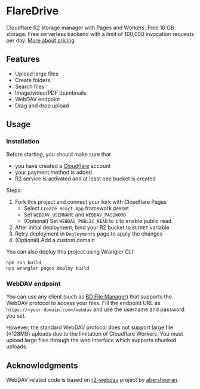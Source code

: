 # FlareDrive

Cloudflare R2 storage manager with Pages and Workers. Free 10 GB storage.
Free serverless backend with a limit of 100,000 invocation requests per day.
[More about pricing](https://developers.cloudflare.com/r2/platform/pricing/)

## Features

- Upload large files
- Create folders
- Search files
- Image/video/PDF thumbnails
- WebDAV endpoint
- Drag and drop upload

## Usage

### Installation

Before starting, you should make sure that

- you have created a [Cloudflare](https://dash.cloudflare.com/) account
- your payment method is added
- R2 service is activated and at least one bucket is created

Steps:

1. Fork this project and connect your fork with Cloudflare Pages
   - Select `Create React App` framework preset
   - Set `WEBDAV_USERNAME` and `WEBDAV_PASSWORD`
   - (Optional) Set `WEBDAV_PUBLIC_READ` to `1` to enable public read
2. After initial deployment, bind your R2 bucket to `BUCKET` variable
3. Retry deployment in `Deployments` page to apply the changes
4. (Optional) Add a custom domain

You can also deploy this project using Wrangler CLI:

```bash
npm run build
npx wrangler pages deploy build
```

### WebDAV endpoint

You can use any client (such as [BD File Manager](https://play.google.com/store/apps/details?id=com.liuzho.file.explorer))
that supports the WebDAV protocol to access your files.
Fill the endpoint URL as `https://<your-domain.com>/webdav` and use the username and password you set.

However, the standard WebDAV protocol does not support large file (≥128MB) uploads due to the limitation of Cloudflare Workers.
You must upload large files through the web interface which supports chunked uploads.

## Acknowledgments

WebDAV related code is based on [r2-webdav](
  https://github.com/abersheeran/r2-webdav
) project by [abersheeran](
  https://github.com/abersheeran
).
